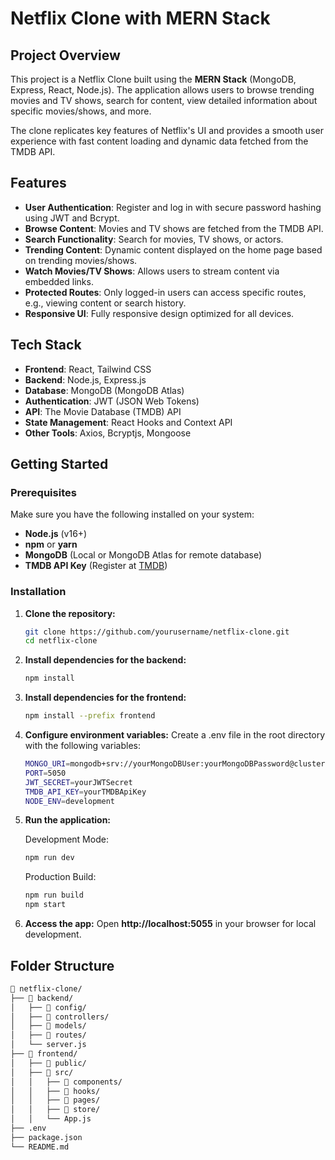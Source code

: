 # Netflix Clone with MERN Stack

## Project Overview

This project is a Netflix Clone built using the **MERN Stack** (MongoDB, Express, React, Node.js). The application allows users to browse trending movies and TV shows, search for content, view detailed information about specific movies/shows, and more.

The clone replicates key features of Netflix's UI and provides a smooth user experience with fast content loading and dynamic data fetched from the TMDB API.

## Features

- **User Authentication**: Register and log in with secure password hashing using JWT and Bcrypt.
- **Browse Content**: Movies and TV shows are fetched from the TMDB API.
- **Search Functionality**: Search for movies, TV shows, or actors.
- **Trending Content**: Dynamic content displayed on the home page based on trending movies/shows.
- **Watch Movies/TV Shows**: Allows users to stream content via embedded links.
- **Protected Routes**: Only logged-in users can access specific routes, e.g., viewing content or search history.
- **Responsive UI**: Fully responsive design optimized for all devices.

## Tech Stack

- **Frontend**: React, Tailwind CSS
- **Backend**: Node.js, Express.js
- **Database**: MongoDB (MongoDB Atlas)
- **Authentication**: JWT (JSON Web Tokens)
- **API**: The Movie Database (TMDB) API
- **State Management**: React Hooks and Context API
- **Other Tools**: Axios, Bcryptjs, Mongoose

## Getting Started

### Prerequisites

Make sure you have the following installed on your system:
- **Node.js** (v16+)
- **npm** or **yarn**
- **MongoDB** (Local or MongoDB Atlas for remote database)
- **TMDB API Key** (Register at [TMDB](https://www.themoviedb.org/))

### Installation

1. **Clone the repository:**
   ```bash
   git clone https://github.com/yourusername/netflix-clone.git
   cd netflix-clone

2. **Install dependencies for the backend:**
   ```bash
   npm install

3. **Install dependencies for the frontend:**
   ```bash
   npm install --prefix frontend

4. **Configure environment variables:**
   Create a .env file in the root directory with the following variables:
   ```bash
   MONGO_URI=mongodb+srv://yourMongoDBUser:yourMongoDBPassword@cluster0.mongodb.net/netflix_clone?retryWrites=true&w=majority
   PORT=5050
   JWT_SECRET=yourJWTSecret
   TMDB_API_KEY=yourTMDBApiKey
   NODE_ENV=development
   
5. **Run the application:**
   
   Development Mode:
   ```bash
   npm run dev
   ```

   Production Build:
   ```bash
   npm run build
   npm start

3. **Access the app:**
   Open **http://localhost:5055** in your browser for local development.


## Folder Structure
```bash
📁 netflix-clone/
├── 📁 backend/
│   ├── 📁 config/
│   ├── 📁 controllers/
│   ├── 📁 models/
│   ├── 📁 routes/
│   └── server.js
├── 📁 frontend/
│   ├── 📁 public/
│   ├── 📁 src/
│   │   ├── 📁 components/
│   │   ├── 📁 hooks/
│   │   ├── 📁 pages/
│   │   ├── 📁 store/
│   │   └── App.js
├── .env
├── package.json
└── README.md
```

